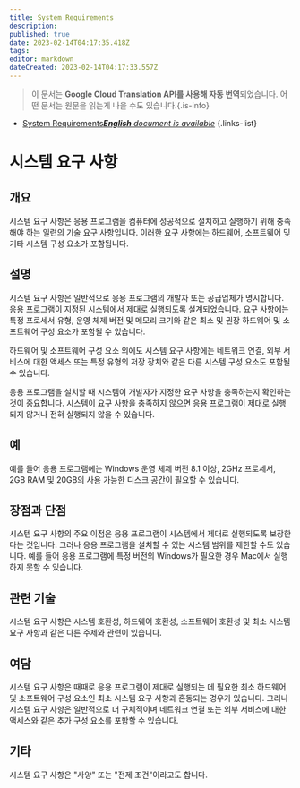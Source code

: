 ```yaml
---
title: System Requirements
description: 
published: true
date: 2023-02-14T04:17:35.418Z
tags: 
editor: markdown
dateCreated: 2023-02-14T04:17:33.557Z
---
```


> 이 문서는 **Google Cloud Translation API를 사용해 자동 번역**되었습니다.
어떤 문서는 원문을 읽는게 나을 수도 있습니다.{.is-info}



- [System Requirements***English** document is available*](/en/Knowledge-base/Dictionary/system-requirements)
{.links-list}


# 시스템 요구 사항

## 개요
시스템 요구 사항은 응용 프로그램을 컴퓨터에 성공적으로 설치하고 실행하기 위해 충족해야 하는 일련의 기술 요구 사항입니다. 이러한 요구 사항에는 하드웨어, 소프트웨어 및 기타 시스템 구성 요소가 포함됩니다.

## 설명
시스템 요구 사항은 일반적으로 응용 프로그램의 개발자 또는 공급업체가 명시합니다. 응용 프로그램이 지정된 시스템에서 제대로 실행되도록 설계되었습니다. 요구 사항에는 특정 프로세서 유형, 운영 체제 버전 및 메모리 크기와 같은 최소 및 권장 하드웨어 및 소프트웨어 구성 요소가 포함될 수 있습니다.

하드웨어 및 소프트웨어 구성 요소 외에도 시스템 요구 사항에는 네트워크 연결, 외부 서비스에 대한 액세스 또는 특정 유형의 저장 장치와 같은 다른 시스템 구성 요소도 포함될 수 있습니다.

응용 프로그램을 설치할 때 시스템이 개발자가 지정한 요구 사항을 충족하는지 확인하는 것이 중요합니다. 시스템이 요구 사항을 충족하지 않으면 응용 프로그램이 제대로 실행되지 않거나 전혀 실행되지 않을 수 있습니다.

## 예
예를 들어 응용 프로그램에는 Windows 운영 체제 버전 8.1 이상, 2GHz 프로세서, 2GB RAM 및 20GB의 사용 가능한 디스크 공간이 필요할 수 있습니다.

## 장점과 단점
시스템 요구 사항의 주요 이점은 응용 프로그램이 시스템에서 제대로 실행되도록 보장한다는 것입니다. 그러나 응용 프로그램을 설치할 수 있는 시스템 범위를 제한할 수도 있습니다. 예를 들어 응용 프로그램에 특정 버전의 Windows가 필요한 경우 Mac에서 실행하지 못할 수 있습니다.

## 관련 기술
시스템 요구 사항은 시스템 호환성, 하드웨어 호환성, 소프트웨어 호환성 및 최소 시스템 요구 사항과 같은 다른 주제와 관련이 있습니다.

## 여담
시스템 요구 사항은 때때로 응용 프로그램이 제대로 실행되는 데 필요한 최소 하드웨어 및 소프트웨어 구성 요소인 최소 시스템 요구 사항과 혼동되는 경우가 있습니다. 그러나 시스템 요구 사항은 일반적으로 더 구체적이며 네트워크 연결 또는 외부 서비스에 대한 액세스와 같은 추가 구성 요소를 포함할 수 있습니다.

## 기타
시스템 요구 사항은 "사양" 또는 "전제 조건"이라고도 합니다.